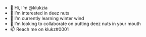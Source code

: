 - 👋 Hi, I’m @klukzia
- 👀 I’m interested in deez nuts
- 🌱 I’m currently learning winter wind
- 💞️ I’m looking to collaborate on putting deez nuts in your mouth
- 📫 Reach me on klukz#0001

<!---
klukzia/klukzia is a ✨ special ✨ repository because its `README.md` (this file) appears on your GitHub profile.
You can click the Preview link to take a look at your changes.
--->
